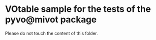 # VOtable sample for the tests of the pyvo@mivot package

Please do not touch the content of this folder.
